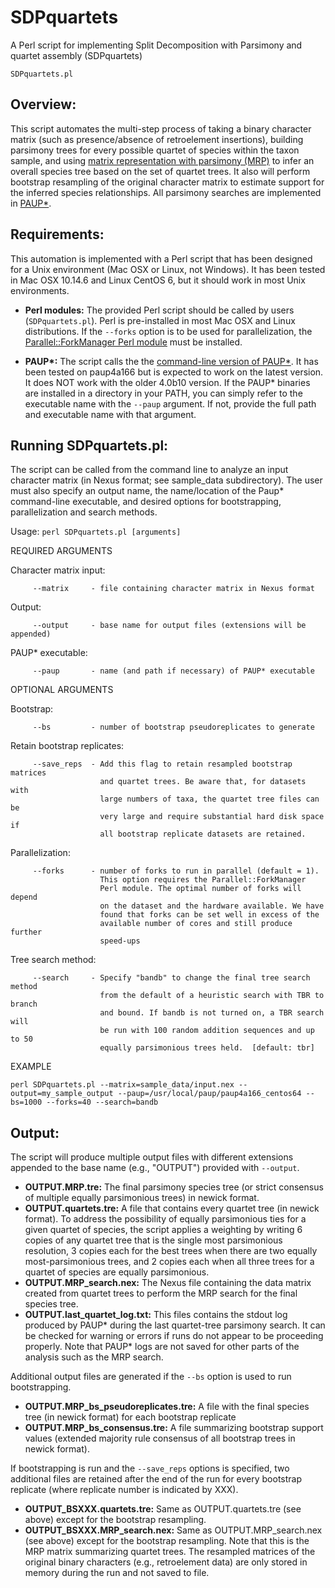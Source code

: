 # SDPquartets
A Perl script for implementing Split Decomposition with Parsimony and quartet assembly (SDPquartets) 

`SDPquartets.pl`

## Overview: 
This script automates the multi-step process of taking a binary character matrix (such as presence/absence of retroelement insertions), building parsimony trees for every possible quartet of species within the taxon sample, and using [matrix representation with parsimony (MRP)](https://www.sciencedirect.com/science/article/pii/105579039290035F) to infer an overall species tree based on the set of quartet trees. It also will perform bootstrap resampling of the original character matrix to estimate support for the inferred species relationships. All parsimony searches are implemented in [PAUP\*](https://paup.phylosolutions.com/).

## Requirements: 

This automation is implemented with a Perl script that has been designed for a Unix environment (Mac OSX or Linux, not Windows). It has been tested in Mac OSX 10.14.6 and Linux CentOS 6, but it should work in most Unix environments.

- **Perl modules:** The provided Perl script should be called by users (`SDPquartets.pl`). Perl is pre-installed in most Mac OSX and Linux distributions. If the `--forks` option is to be used for parallelization, the [Parallel::ForkManager Perl module](https://metacpan.org/pod/Parallel::ForkManager) must be installed.

- **PAUP\*:** The script calls the the [command-line version of PAUP\*](http://phylosolutions.com/paup-test/). It has been tested on paup4a166 but is expected to work on the latest version. It does NOT work with the older 4.0b10 version. If the PAUP\* binaries are installed in a directory in your PATH, you can simply refer to the executable name with the `--paup` argument. If not, provide the full path and executable name with that argument.

## Running SDPquartets.pl:
The script can be called from the command line to analyze an input character matrix (in Nexus format; see sample\_data subdirectory). The user must also specify an output name, the name/location of the Paup\* command-line executable, and desired options for bootstrapping, parallelization and search methods.

Usage: `perl SDPquartets.pl [arguments]`
   
   REQUIRED ARGUMENTS
   
   Character matrix input:
   
         --matrix     - file containing character matrix in Nexus format

   Output:
   
         --output     - base name for output files (extensions will be appended)

   PAUP\* executable:
   
         --paup       - name (and path if necessary) of PAUP* executable


   OPTIONAL ARGUMENTS

   Bootstrap:
   
         --bs         - number of bootstrap pseudoreplicates to generate
 
   Retain bootstrap replicates:
   
         --save_reps  - Add this flag to retain resampled bootstrap matrices
                        and quartet trees. Be aware that, for datasets with
                        large numbers of taxa, the quartet tree files can be
                        very large and require substantial hard disk space if
                        all bootstrap replicate datasets are retained.
         
   Parallelization:
   
         --forks      - number of forks to run in parallel (default = 1).
                        This option requires the Parallel::ForkManager
                        Perl module. The optimal number of forks will depend
                        on the dataset and the hardware available. We have
                        found that forks can be set well in excess of the 
                        available number of cores and still produce further
                        speed-ups

   Tree search method:
   
         --search     - Specify "bandb" to change the final tree search method
                        from the default of a heuristic search with TBR to branch
                        and bound. If bandb is not turned on, a TBR search will
                        be run with 100 random addition sequences and up to 50
                        equally parsimonious trees held.  [default: tbr] 
   
   EXAMPLE
   
   `perl SDPquartets.pl --matrix=sample_data/input.nex --output=my_sample_output --paup=/usr/local/paup/paup4a166_centos64 --bs=1000 --forks=40 --search=bandb`
              
## Output:
The script will produce multiple output files with different extensions appended to the base name (e.g., "OUTPUT") provided with `--output`.

- **OUTPUT.MRP.tre:** The final parsimony species tree (or strict consensus of multiple equally parsimonious trees) in newick format.
- **OUTPUT.quartets.tre:** A file that contains every quartet tree (in newick format). To address the possibility of equally parsimonious ties for a given quartet of species, the script applies a weighting by writing 6 copies of any quartet tree that is the single most parsimonious resolution, 3 copies each for the best trees when there are two equally most-parsimonious trees, and 2 copies each when all three trees for a quartet of species are equally parsimonious.
- **OUTPUT.MRP_search.nex:** The Nexus file containing the data matrix created from quartet trees to perform the MRP search for the final species tree.
- **OUTPUT.last_quartet_log.txt:** This files contains the stdout log produced by PAUP\* during the last quartet-tree parsimony search. It can be checked for warning or errors if runs do not appear to be proceeding properly. Note that PAUP\* logs are not saved for other parts of the analysis such as the MRP search.

Additional output files are generated if the `--bs` option is used to run bootstrapping.

- **OUTPUT.MRP_bs_pseudoreplicates.tre:** A file with the final species tree (in newick format) for each bootstrap replicate
- **OUTPUT.MRP_bs_consensus.tre:** A file summarizing bootstrap support values (extended majority rule consensus of all bootstrap trees in newick format).

If bootstrapping is run and the `--save_reps` options is specified, two additional files are retained after the end of the run for every bootstrap replicate (where replicate number is indicated by XXX).

- **OUTPUT_BSXXX.quartets.tre:** Same as OUTPUT.quartets.tre (see above) except for the bootstrap resampling.
- **OUTPUT_BSXXX.MRP_search.nex:** Same as OUTPUT.MRP_search.nex (see above) except for the bootstrap resampling. Note that this is the MRP matrix summarizing quartet trees. The resampled matrices of the original binary characters (e.g., retroelement data) are only stored in memory during the run and not saved to file.
